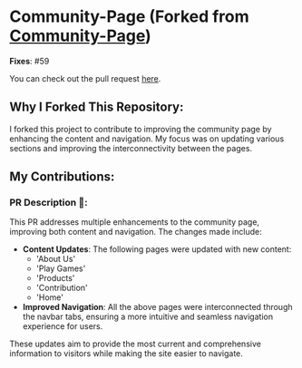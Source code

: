 # Community-Page (Forked from [Community-Page](https://github.com/ChromeGaming/Community-Page))

**Fixes**: #59 

You can check out the pull request [here](https://github.com/ChromeGaming/Community-Page/pull/124).

## Why I Forked This Repository:
I forked this project to contribute to improving the community page by enhancing the content and navigation. My focus was on updating various sections and improving the interconnectivity between the pages.

## My Contributions:
### PR Description 📜:
This PR addresses multiple enhancements to the community page, improving both content and navigation. The changes made include:
- **Content Updates**: The following pages were updated with new content:
  - 'About Us'
  - 'Play Games'
  - 'Products'
  - 'Contribution'
  - 'Home'
- **Improved Navigation**: All the above pages were interconnected through the navbar tabs, ensuring a more intuitive and seamless navigation experience for users.

These updates aim to provide the most current and comprehensive information to visitors while making the site easier to navigate.


